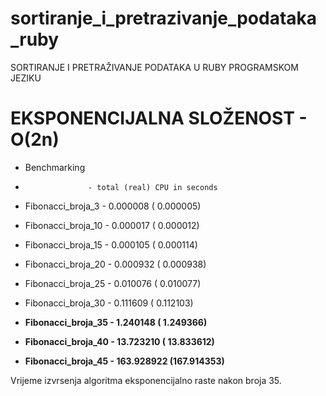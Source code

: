 # sortiranje_i_pretrazivanje_podataka_ruby

SORTIRANJE I PRETRAŽIVANJE PODATAKA U RUBY PROGRAMSKOM JEZIKU

# EKSPONENCIJALNA SLOŽENOST - O(2n)

* Benchmarking


*                   - total (real) CPU in seconds
* Fibonacci_broja_3  -  0.000008  ( 0.000005)
* Fibonacci_broja_10 - 0.000017   ( 0.000012)
* Fibonacci_broja_15 - 0.000105   ( 0.000114)
* Fibonacci_broja_20 - 0.000932   ( 0.000938)
* Fibonacci_broja_25 - 0.010076   ( 0.010077)
* Fibonacci_broja_30 - 0.111609   ( 0.112103)
* **Fibonacci_broja_35 - 1.240148 (  1.249366)**
* **Fibonacci_broja_40 - 13.723210  ( 13.833612)**
* **Fibonacci_broja_45 - 163.928922 (167.914353)**

Vrijeme izvrsenja algoritma eksponencijalno raste nakon broja 35.
